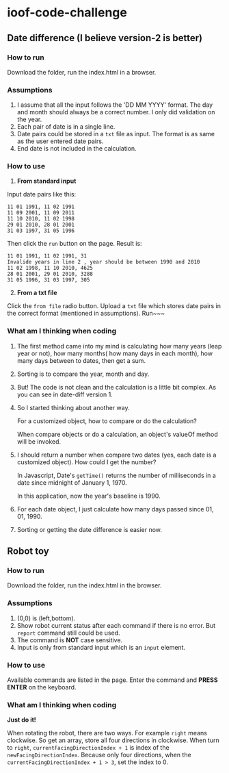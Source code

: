 # ioof-code-challenge
## Date difference (I believe version-2 is better)
### How to run
Download the folder, run the index.html in a browser.
### Assumptions
1. I assume that all the input follows the 'DD MM YYYY' format. The day and month should always be a correct number. I only did validation on the year.
2. Each pair of date is in a single line. 
3. Date pairs could be stored in a `txt` file as input. The format is as same as the user entered date pairs.
4. End date is not included in the calculation.

### How to use

1. **From standard input**

Input date pairs like this:
```
11 01 1991, 11 02 1991
11 09 2001, 11 09 2011
11 10 2010, 11 02 1998
29 01 2010, 28 01 2001
31 03 1997, 31 05 1996
```
Then click the `run` button on the page.
Result is:
```
11 01 1991, 11 02 1991, 31
Invalide years in line 2 , year should be between 1990 and 2010
11 02 1998, 11 10 2010, 4625
28 01 2001, 29 01 2010, 3288
31 05 1996, 31 03 1997, 305
```

2. **From a txt file**

Click the `from file` radio button. Upload a `txt` file which stores date pairs in the correct format (mentioned in assumptions). Run~~~

### What am I thinking when coding

1. The first method came into my mind is calculating how many years (leap year or not), how many months( how many days in each month), how many days between to dates, then get a sum. 

2. Sorting is to compare the year, month and day.

3. But! The code is not clean and the calculation is a little bit complex. As you can see in date-diff version 1.

4. So I started thinking about another way. 

   For a customized object, how to compare or do the calculation?  

   When compare objects or do a calculation, an object's valueOf method will be invoked.

5. I should return a number when compare two dates (yes, each date is a customized object). How could I get the number?

   In Javascript, Date's `getTime()` returns the number of milliseconds in a date since midnight of January 1, 1970.

   In this application, now the year's baseline is 1990. 

6. For each date object, I just calculate how many days passed since 01, 01, 1990.

7. Sorting or getting the date difference is easier now. 

## Robot toy

### How to run

Download the folder, run the index.html in the browser.

### Assumptions

1. (0,0) is (left,bottom).
2. Show robot current status after each command if there is no error. But `report` command still could be used.
3. The command is **NOT** case sensitive.
4. Input is only from standard input which is an `input` element.

### How to use 

Available commands are listed in the page. Enter the command and **PRESS ENTER** on the keyboard.

### What am I thinking when coding

**Just do it!**

When rotating the robot, there are two ways. For example `right` means clockwise. So get an array, store all four directions in clockwise. When turn to `right`, `currentFacingDirectionIndex + 1` is index of the `newFacingDirectionIndex`. Because only four directions, when the `currentFacingDirectionIndex + 1 > 3`, set the index to 0. 
